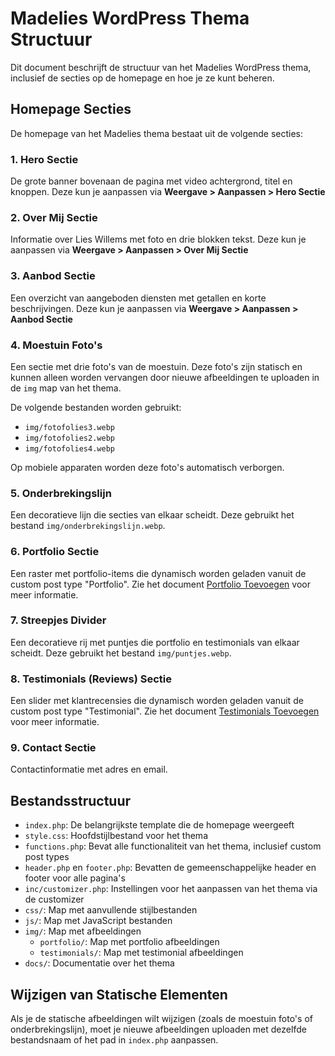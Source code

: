 # Madelies WordPress Thema Structuur

Dit document beschrijft de structuur van het Madelies WordPress thema, inclusief de secties op de homepage en hoe je ze kunt beheren.

## Homepage Secties

De homepage van het Madelies thema bestaat uit de volgende secties:

### 1. Hero Sectie
De grote banner bovenaan de pagina met video achtergrond, titel en knoppen. 
Deze kun je aanpassen via **Weergave > Aanpassen > Hero Sectie**

### 2. Over Mij Sectie
Informatie over Lies Willems met foto en drie blokken tekst.
Deze kun je aanpassen via **Weergave > Aanpassen > Over Mij Sectie**

### 3. Aanbod Sectie
Een overzicht van aangeboden diensten met getallen en korte beschrijvingen.
Deze kun je aanpassen via **Weergave > Aanpassen > Aanbod Sectie**

### 4. Moestuin Foto's
Een sectie met drie foto's van de moestuin. Deze foto's zijn statisch en kunnen alleen worden vervangen door nieuwe afbeeldingen te uploaden in de `img` map van het thema.

De volgende bestanden worden gebruikt:
- `img/fotofolies3.webp`
- `img/fotofolies2.webp`
- `img/fotofolies4.webp`

Op mobiele apparaten worden deze foto's automatisch verborgen.

### 5. Onderbrekingslijn
Een decoratieve lijn die secties van elkaar scheidt. Deze gebruikt het bestand `img/onderbrekingslijn.webp`.

### 6. Portfolio Sectie
Een raster met portfolio-items die dynamisch worden geladen vanuit de custom post type "Portfolio".
Zie het document [Portfolio Toevoegen](portfolio-toevoegen.md) voor meer informatie.

### 7. Streepjes Divider
Een decoratieve rij met puntjes die portfolio en testimonials van elkaar scheidt. Deze gebruikt het bestand `img/puntjes.webp`.

### 8. Testimonials (Reviews) Sectie
Een slider met klantrecensies die dynamisch worden geladen vanuit de custom post type "Testimonial".
Zie het document [Testimonials Toevoegen](testimonials-toevoegen.md) voor meer informatie.

### 9. Contact Sectie
Contactinformatie met adres en email.

## Bestandsstructuur

- `index.php`: De belangrijkste template die de homepage weergeeft
- `style.css`: Hoofdstijlbestand voor het thema
- `functions.php`: Bevat alle functionaliteit van het thema, inclusief custom post types
- `header.php` en `footer.php`: Bevatten de gemeenschappelijke header en footer voor alle pagina's
- `inc/customizer.php`: Instellingen voor het aanpassen van het thema via de customizer
- `css/`: Map met aanvullende stijlbestanden
- `js/`: Map met JavaScript bestanden
- `img/`: Map met afbeeldingen
  - `portfolio/`: Map met portfolio afbeeldingen
  - `testimonials/`: Map met testimonial afbeeldingen
- `docs/`: Documentatie over het thema

## Wijzigen van Statische Elementen

Als je de statische afbeeldingen wilt wijzigen (zoals de moestuin foto's of onderbrekingslijn), moet je nieuwe afbeeldingen uploaden met dezelfde bestandsnaam of het pad in `index.php` aanpassen.
